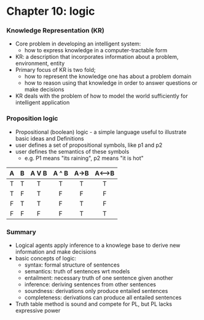 # Chapter 10: logic

### Knowledge Representation (KR)
- Core problem in developing an intelligent system:
   - how to express knowledge in a computer-tractable form
- KR: a description that incorporates information about a problem, environment, entity
- Primary focus of KR is two fold;
   - how to represent the knowledge one has about a problem domain
   - how to reason using that knowledge in order to answer questions or make decisions
- KR deals with the problem of how to model the world sufficiently for intelligent application

### Proposition logic
- Propositional (boolean) logic - a simple language useful to illustrate basic ideas and Definitions
- user defines a set of propositional symbols, like p1 and p2
- user defines the semantics of these symbols
  - e.g. P1 means "its raining", p2 means "it is hot"

|A | B | A V B | A ^ B | A->B| A<-->B|
|:---:|:---:|:---:|:---:|:---:|:---:|
|T|T|T|T|T|T|
|T|F|T|F|F|F|
|F|T|T|F|T|F|
|F|F|F|F|T|T|

### Summary
- Logical agents apply inference to a knowlege base to derive new information and make decisions
- basic concepts of logic:
   - syntax: formal structure of sentences
   - semantics: truth of sentences wrt models
   - entailment: necessary truth of one sentence given another
   - inference: deriving sentences from other sentences
   - soundness: derivations only produce entailed sentences
   - completeness: derivations can produce all entailed sentences
- Truth table method is sound and compete for PL, but PL lacks expressive power 
